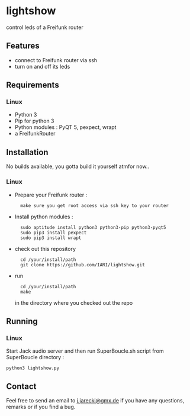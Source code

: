 # lightshow
control leds of a Freifunk router

## Features

* connect to Freifunk router via ssh
* turn on and off its leds

## Requirements

### Linux

* Python 3
* Pip for python 3
* Python modules : PyQT 5, pexpect, wrapt
* a FreifunkRouter

## Installation

No builds available, you gotta build it yourself atmfor now..

### Linux

* Prepare your Freifunk router :

        make sure you get root access via ssh key to your router

* Install python modules : 

        sudo aptitude install python3 python3-pip python3-pyqt5
        sudo pip3 install pexpect
        sudo pip3 install wrapt

* check out this repository

        cd /your/install/path
        git clone https://github.com/IARI/lightshow.git

* run 

        cd /your/install/path
        make 
  
  in the directory where you checked out the repo

## Running

### Linux

Start Jack audio server and then run SuperBoucle.sh script from SuperBoucle directory :

	python3 lightshow.py
	
	
## Contact

Feel free to send an email to j.jarecki@gmx.de if you have any questions, remarks or if you find a bug.
